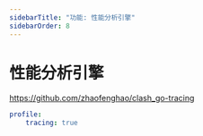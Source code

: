 ```yaml
---
sidebarTitle: "功能: 性能分析引擎"
sidebarOrder: 8
---
```


# 性能分析引擎

https://github.com/zhaofenghao/clash_go-tracing

```yaml
profile:
    tracing: true
```
